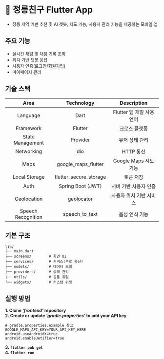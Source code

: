 <br>

# 📱 정릉친구 Flutter App
* 정릉 지역 기반 추천 및 AI 챗봇, 지도 기능, 사용자 관리 기능을 제공하는 모바일 앱


## 주요 기능
- 실시간 채팅 및 채팅 기록 조회
- 위치 기반 챗봇 응답
- 사용자 인증(로그인/회원가입)
- 마이페이지 관리


## 기술 스택
|   Area       |            Technology            |     Description     |
|:---------------------------------:  | :---------------------------------: | :-----------------: |
| Language           |                 Dart                |   Flutter 앱 개발 사용 언어   |
| Framework          |               Flutter               |   크로스 플랫폼  |
| State Management   |               Provider              |       유저 상태 관리       |
| Networking         |                 dio                 | HTTP 통신 |
| Maps               |        google\_maps\_flutter        |  Google Maps 지도 기능  |
| Local Storage      |    flutter\_secure\_storage  |    토큰 저장   |
| Auth               |          Spring Boot (JWT)          |     서버 기반 사용자 인증    |
| Geolocation        |              geolocator             |    사용자 위치 기반 서비스    |
| Speech Recognition |           speech\_to\_text          |       음성 인식 기능      |


## 기본 구조
```
lib/
├── main.dart
├── screens/        # 화면 UI
├── services/       # 서비스(주로 통신)
├── models/         # 데이터 모델
├── providers/      # 상태 관리
├── utils/          # 공통 유틸
└── widgets/        # 커스텀 위젯
```

## 실행 방법
**1. Clone *'frontend'* repository**<br>
**2. Create or update *'gradle.properties'* to add your API key**
```
# gradle.properties.example 참고
GOOGLE_MAPS_API_KEY=YOUR_API_KEY_HERE
android.useAndroidX=true
android.enableJetifier=true
```
**3. `flutter pub get`**<br>
**4. `flutter run`**